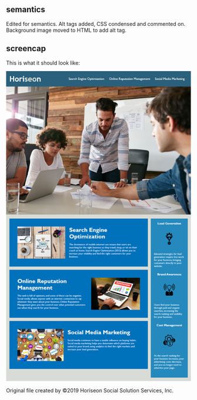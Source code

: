## semantics
Edited for semantics.
Alt tags added, CSS condensed and commented on. Background image moved to HTML to add alt tag.

## screencap

This is what it should look like:

![code refactor demo](/Assets/01-html-css-git-homework-demo.png)

Original file created by ©2019 Horiseon Social Solution Services, Inc.
